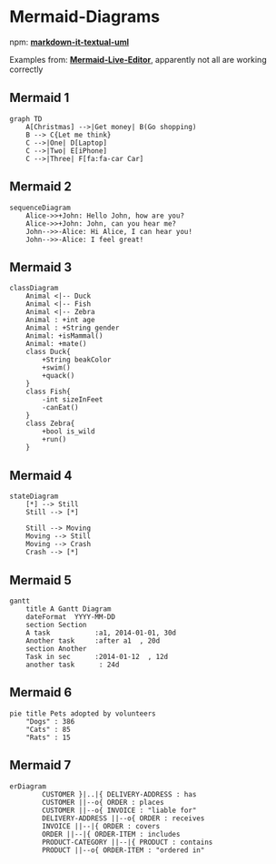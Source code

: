 # Mermaid-Diagrams
npm: **[markdown-it-textual-uml](https://www.npmjs.com/package/markdown-it-textual-uml)**

Examples from: **[Mermaid-Live-Editor](https://mermaid-js.github.io/mermaid-live-editor/)**,
apparently not all are working correctly

## Mermaid 1
```mermaid
graph TD
	A[Christmas] -->|Get money| B(Go shopping)
	B --> C{Let me think}
	C -->|One| D[Laptop]
	C -->|Two| E[iPhone]
	C -->|Three| F[fa:fa-car Car]
```

## Mermaid 2
```mermaid
sequenceDiagram
	Alice->>+John: Hello John, how are you?
	Alice->>+John: John, can you hear me?
	John-->>-Alice: Hi Alice, I can hear you!
	John-->>-Alice: I feel great!
```

## Mermaid 3
```mermaid
classDiagram
	Animal <|-- Duck
	Animal <|-- Fish
	Animal <|-- Zebra
	Animal : +int age
	Animal : +String gender
	Animal: +isMammal()
	Animal: +mate()
	class Duck{
		+String beakColor
		+swim()
		+quack()
	}
	class Fish{
		-int sizeInFeet
		-canEat()
	}
	class Zebra{
		+bool is_wild
		+run()
	}
```

## Mermaid 4
```mermaid
stateDiagram
	[*] --> Still
	Still --> [*]

	Still --> Moving
	Moving --> Still
	Moving --> Crash
	Crash --> [*]
```

## Mermaid 5
```mermaid
gantt
	title A Gantt Diagram
	dateFormat  YYYY-MM-DD
	section Section
	A task           :a1, 2014-01-01, 30d
	Another task     :after a1  , 20d
	section Another
	Task in sec      :2014-01-12  , 12d
	another task      : 24d
```

## Mermaid 6
```mermaid
pie title Pets adopted by volunteers
	"Dogs" : 386
	"Cats" : 85
	"Rats" : 15
```

## Mermaid 7
```mermaid
erDiagram
        CUSTOMER }|..|{ DELIVERY-ADDRESS : has
        CUSTOMER ||--o{ ORDER : places
        CUSTOMER ||--o{ INVOICE : "liable for"
        DELIVERY-ADDRESS ||--o{ ORDER : receives
        INVOICE ||--|{ ORDER : covers
        ORDER ||--|{ ORDER-ITEM : includes
        PRODUCT-CATEGORY ||--|{ PRODUCT : contains
        PRODUCT ||--o{ ORDER-ITEM : "ordered in"
```
